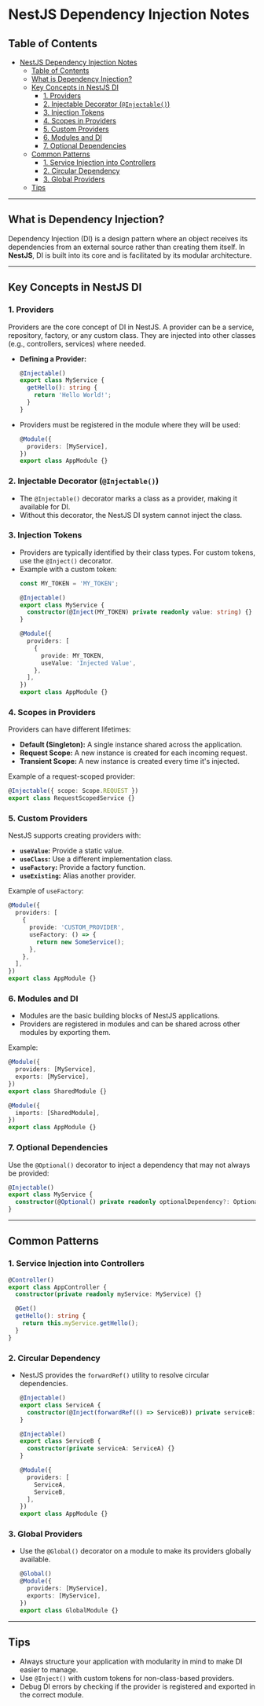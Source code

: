 # NestJS Dependency Injection Notes

## Table of Contents
- [NestJS Dependency Injection Notes](#nestjs-dependency-injection-notes)
  - [Table of Contents](#table-of-contents)
  - [What is Dependency Injection?](#what-is-dependency-injection)
  - [Key Concepts in NestJS DI](#key-concepts-in-nestjs-di)
    - [1. Providers](#1-providers)
    - [2. Injectable Decorator (`@Injectable()`)](#2-injectable-decorator-injectable)
    - [3. Injection Tokens](#3-injection-tokens)
    - [4. Scopes in Providers](#4-scopes-in-providers)
    - [5. Custom Providers](#5-custom-providers)
    - [6. Modules and DI](#6-modules-and-di)
    - [7. Optional Dependencies](#7-optional-dependencies)
  - [Common Patterns](#common-patterns)
    - [1. Service Injection into Controllers](#1-service-injection-into-controllers)
    - [2. Circular Dependency](#2-circular-dependency)
    - [3. Global Providers](#3-global-providers)
  - [Tips](#tips)

---

## What is Dependency Injection?
Dependency Injection (DI) is a design pattern where an object receives its dependencies from an external source rather than creating them itself. In **NestJS**, DI is built into its core and is facilitated by its modular architecture.

---

## Key Concepts in NestJS DI

### 1. Providers
Providers are the core concept of DI in NestJS. A provider can be a service, repository, factory, or any custom class. They are injected into other classes (e.g., controllers, services) where needed.

- **Defining a Provider:**
  ```typescript
  @Injectable()
  export class MyService {
    getHello(): string {
      return 'Hello World!';
    }
  }
  ```

- Providers must be registered in the module where they will be used:
  ```typescript
  @Module({
    providers: [MyService],
  })
  export class AppModule {}
  ```

### 2. Injectable Decorator (`@Injectable()`)
- The `@Injectable()` decorator marks a class as a provider, making it available for DI.
- Without this decorator, the NestJS DI system cannot inject the class.

### 3. Injection Tokens
- Providers are typically identified by their class types. For custom tokens, use the `@Inject()` decorator.
- Example with a custom token:
  ```typescript
  const MY_TOKEN = 'MY_TOKEN';

  @Injectable()
  export class MyService {
    constructor(@Inject(MY_TOKEN) private readonly value: string) {}
  }

  @Module({
    providers: [
      {
        provide: MY_TOKEN,
        useValue: 'Injected Value',
      },
    ],
  })
  export class AppModule {}
  ```

### 4. Scopes in Providers
Providers can have different lifetimes:
- **Default (Singleton):** A single instance shared across the application.
- **Request Scope:** A new instance is created for each incoming request.
- **Transient Scope:** A new instance is created every time it's injected.

Example of a request-scoped provider:
```typescript
@Injectable({ scope: Scope.REQUEST })
export class RequestScopedService {}
```

### 5. Custom Providers
NestJS supports creating providers with:
- **`useValue`:** Provide a static value.
- **`useClass`:** Use a different implementation class.
- **`useFactory`:** Provide a factory function.
- **`useExisting`:** Alias another provider.

Example of `useFactory`:
```typescript
@Module({
  providers: [
    {
      provide: 'CUSTOM_PROVIDER',
      useFactory: () => {
        return new SomeService();
      },
    },
  ],
})
export class AppModule {}
```

### 6. Modules and DI
- Modules are the basic building blocks of NestJS applications.
- Providers are registered in modules and can be shared across other modules by exporting them.

Example:
```typescript
@Module({
  providers: [MyService],
  exports: [MyService],
})
export class SharedModule {}

@Module({
  imports: [SharedModule],
})
export class AppModule {}
```

### 7. Optional Dependencies
Use the `@Optional()` decorator to inject a dependency that may not always be provided:
```typescript
@Injectable()
export class MyService {
  constructor(@Optional() private readonly optionalDependency?: OptionalService) {}
}
```

---

## Common Patterns

### 1. Service Injection into Controllers
```typescript
@Controller()
export class AppController {
  constructor(private readonly myService: MyService) {}

  @Get()
  getHello(): string {
    return this.myService.getHello();
  }
}
```

### 2. Circular Dependency
- NestJS provides the `forwardRef()` utility to resolve circular dependencies.
  ```typescript
  @Injectable()
  export class ServiceA {
    constructor(@Inject(forwardRef(() => ServiceB)) private serviceB: ServiceB) {}
  }

  @Injectable()
  export class ServiceB {
    constructor(private serviceA: ServiceA) {}
  }

  @Module({
    providers: [
      ServiceA,
      ServiceB,
    ],
  })
  export class AppModule {}
  ```

### 3. Global Providers
- Use the `@Global()` decorator on a module to make its providers globally available.
  ```typescript
  @Global()
  @Module({
    providers: [MyService],
    exports: [MyService],
  })
  export class GlobalModule {}
  ```

---

## Tips
- Always structure your application with modularity in mind to make DI easier to manage.
- Use `@Inject()` with custom tokens for non-class-based providers.
- Debug DI errors by checking if the provider is registered and exported in the correct module.
